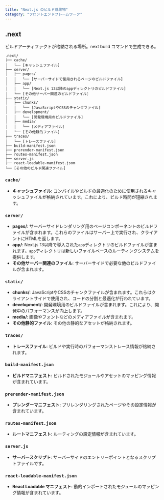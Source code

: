 ```yaml
---
title: "Next.js のビルド成果物"
category: "フロントエンドフレームワーク"
---
```


## .next

ビルドアーティファクトが格納される場所。next build コマンドで生成できる。

```
.next/
├── cache/
│   └── [キャッシュファイル]
├── server/
│   ├── pages/
│   │   └── [サーバーサイドで使用されるページのビルドファイル]
│   ├── app/
│   │   └── [Next.js 13以降のappディレクトリのビルドファイル]
│   └── [その他サーバー関連のビルドファイル]
├── static/
│   ├── chunks/
│   │   └── [JavaScriptやCSSのチャンクファイル]
│   ├── development/
│   │   └── [開発環境用のビルドファイル]
│   ├── media/
│   │   └── [メディアファイル]
│   └── [その他静的ファイル]
├── traces/
│   └── [トレースファイル]
├── build-manifest.json
├── prerender-manifest.json
├── routes-manifest.json
├── server.js
├── react-loadable-manifest.json
└── [その他のビルド関連ファイル]
```

### `cache/`

- **キャッシュファイル**: コンパイルやビルドの最適化のために使用されるキャッシュファイルが格納されています。これにより、ビルド時間が短縮されます。

### `server/`

- **pages/**: サーバーサイドレンダリング用のページコンポーネントのビルドファイルが含まれます。これらのファイルはサーバー上で実行され、クライアントにHTMLを返します。
- **app/**: Next.js 13以降で導入された`app`ディレクトリのビルドファイルが含まれます。`app`ディレクトリは新しいファイルベースのルーティングシステムを提供します。
- **その他サーバー関連のファイル**: サーバーサイドで必要な他のビルドファイルが含まれます。

### `static/`

- **chunks/**: JavaScriptやCSSのチャンクファイルが含まれます。これらはクライアントサイドで使用され、コードの分割と最適化が行われています。
- **development/**: 開発環境用のビルドファイルが含まれます。これにより、開発中のパフォーマンスが向上します。
- **media/**: 画像やフォントなどのメディアファイルが含まれます。
- **その他静的ファイル**: その他の静的なアセットが格納されます。

### `traces/`

- **トレースファイル**: ビルドや実行時のパフォーマンストレース情報が格納されます。

### `build-manifest.json`

- **ビルドマニフェスト**: ビルドされたモジュールやアセットのマッピング情報が含まれています。

### `prerender-manifest.json`

- **プレンダーマニフェスト**: プリレンダリングされたページやその設定情報が含まれています。

### `routes-manifest.json`

- **ルートマニフェスト**: ルーティングの設定情報が含まれています。

### `server.js`

- **サーバースクリプト**: サーバーサイドのエントリーポイントとなるスクリプトファイルです。

### `react-loadable-manifest.json`

- **React Loadable マニフェスト**: 動的インポートされたモジュールのマッピング情報が含まれています。